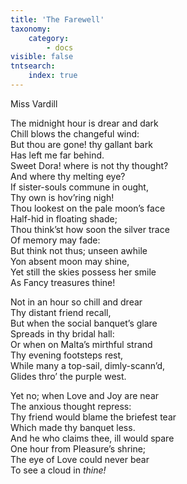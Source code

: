 ```yaml
---
title: 'The Farewell'
taxonomy:
    category:
        - docs
visible: false
tntsearch:
    index: true
---
```


<div class="author">Miss Vardill</div>

The midnight hour is drear and dark  
Chill blows the changeful wind:  
But thou are gone! thy gallant bark  
Has left me far behind.  
Sweet Dora! where is not thy thought?  
And where thy melting eye?  
If sister-souls commune in ought,  
Thy own is hov’ring nigh!  
Thou lookest on the pale moon’s face  
Half-hid in floating shade;  
Thou think’st how soon the silver trace  
Of memory may fade:  
But think not thus; unseen awhile  
Yon absent moon may shine,  
Yet still the skies possess her smile  
As Fancy treasures thine!  

Not in an hour so chill and drear  
Thy distant friend recall,  
But when the social banquet’s glare  
Spreads in thy bridal hall:  
Or when on Malta’s mirthful strand  
Thy evening footsteps rest,  
While many a top-sail, dimly-scann’d,  
Glides thro’ the purple west.  

Yet no; when Love and Joy are near  
The anxious thought repress:  
Thy friend would blame the briefest tear  
Which made thy banquet less.  
And he who claims thee, ill would spare  
One hour from Pleasure’s shrine;  
The eye of Love could never bear  
To see a cloud in *thine!*